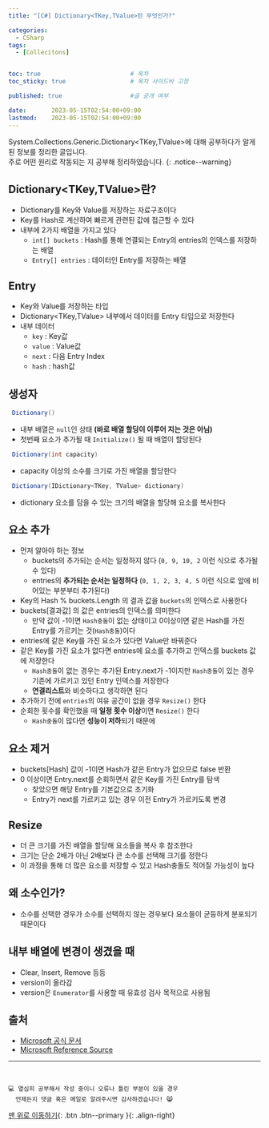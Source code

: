 ```yaml
---
title: "[C#] Dictionary<TKey,TValue>란 무엇인가?"

categories:
  - CSharp
tags:
  - [Collecitons]


toc: true                         # 목차
toc_sticky: true                  # 목차 사이드바 고정

published: true                   #글 공개 여부

date:       2023-05-15T02:54:00+09:00
lastmod:    2023-05-15T02:54:00+09:00
---
```


<!-- description : 25자에서 160자 사이 -->
System.Collections.Generic.Dictionary<TKey,TValue>에 대해 공부하다가 알게된 정보를 정리한 글입니다.<br>
주로 어떤 원리로 작동되는 지 공부해 정리하였습니다.
{: .notice--warning}

## Dictionary<TKey,TValue>란?

- Dictionary를 Key와 Value를 저장하는 자료구조이다
- Key를 Hash로 계산하여 빠르게 관련된 값에 접근할 수 있다
- 내부에 2가지 배열을 가지고 있다
  - `int[] buckets` : Hash를 통해 연결되는 Entry의 entries의 인덱스를 저장하는 배열
  - `Entry[] entries` : 데이터인 Entry를 저장하는 배열

## Entry

- Key와 Value를 저장하는 타입
- Dictionary<TKey,TValue> 내부에서 데이터를 Entry 타입으로 저장한다
- 내부 데이터
  - `key` : Key값
  - `value` : Value값
  - `next` : 다음 Entry Index
  - `hash` : hash값

## 생성자

```c#
 Dictionary()
```

- 내부 배열은 `null`인 상태 **(바로 배열 할딩이 이루어 지는 것은 아님)**
- 첫번째 요소가 추가될 때 `Initialize()` 될 때 배열이 할당된다

```c#
 Dictionary(int capacity)
```

- capacity 이상의 소수를 크기로 가진 배열을 할당한다

```c#
 Dictionary(IDictionary<TKey, TValue> dictionary)
```

- dictionary 요소를 담을 수 있는 크기의 배열을 할당해 요소를 복사한다

## 요소 추가

- 먼저 알아야 하는 정보
  - buckets의 추가되는 순서는 일정하지 않다 (`0, 9, 10, 2` 이런 식으로 추가될 수 있다)
  - entries의 **추가되는 순서는 일정하다** (`0, 1, 2, 3, 4, 5` 이런 식으로 앞에 비어있는 부분부터 추가된다)
- Key의 Hash % buckets.Length 의 결과 값을 `buckets`의 인덱스로 사용한다
- buckets[결과값] 의 값은 entries의 인덱스를 의미한다
  - 만약 값이 -1이면 `Hash충돌`이 없는 상태이고 0이상이면 같은 Hash를 가진 Entry를 가르키는 것(`Hash충돌`)이다
- entries에 같은 Key를 가진 요소가 있다면 Value만 바꿔준다
- 같은 Key를 가진 요소가 없다면 entries에 요소를 추가하고 인덱스를 buckets 값에 저장한다
  - `Hash충돌`이 없는 경우는 추가된 Entry.next가 -1이지만 `Hash충돌`이 있는 경우 기존에 가르키고 있던 Entry 인덱스를 저장한다
  - **연결리스트**와 비슷하다고 생각하면 된다
- 추가하기 전에 `entries`의 여유 공간이 없을 경우 `Resize()` 한다
- 순회한 횟수를 확인했을 때 **일정 횟수 이상**이면 `Resize()` 한다
  - `Hash충돌`이 많다면 **성능이 저하**되기 때문에

## 요소 제거

- buckets[Hash] 값이 -1이면 Hash가 같은 Entry가 없으므로 false 반환
- 0 이상이면 Entry.next를 순회하면서 같은 Key를 가진 Entry를 탐색
  - 찾았으면 해당 Entry를 기본값으로 초기화
  - Entry가 next를 가르키고 있는 경우 이전 Entry가 가르키도록 변경

## Resize

- 더 큰 크기를 가진 배열을 할당해 요소들을 복사 후 참조한다
- 크기는 단순 2배가 아닌 2배보다 큰 소수를 선택해 크기를 정한다
- 이 과정을 통해 더 많은 요소를 저장할 수 있고 Hash충돌도 적어질 가능성이 높다

## 왜 소수인가?

- 소수를 선택한 경우가 소수를 선택하지 않는 경우보다 요소들이 균등하게 분포되기 때문이다

## 내부 배열에 변경이 생겼을 때

- Clear, Insert, Remove 등등
- version이 올라감
- version은 `Enumerator`를 사용할 때 유효성 검사 목적으로 사용됨

## 출처

- [Microsoft 공식 문서](https://learn.microsoft.com/ko-kr/dotnet/api/system.collections.generic.dictionary-2?view=net-7.0)
- [Microsoft Reference Source](https://referencesource.microsoft.com/#mscorlib/system/collections/generic/dictionary.cs)

***
<br>

    💻 열심히 공부해서 작성 중이니 오류나 틀린 부분이 있을 경우 
      언제든지 댓글 혹은 메일로 알려주시면 감사하겠습니다! 😸


[맨 위로 이동하기](#){: .btn .btn--primary }{: .align-right}